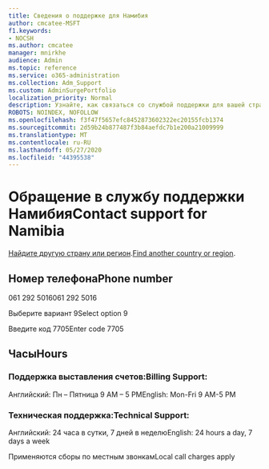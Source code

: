 ```yaml
---
title: Сведения о поддержке для Намибия
author: cmcatee-MSFT
f1.keywords:
- NOCSH
ms.author: cmcatee
manager: mnirkhe
audience: Admin
ms.topic: reference
ms.service: o365-administration
ms.collection: Adm_Support
ms.custom: AdminSurgePortfolio
localization_priority: Normal
description: Узнайте, как связаться со службой поддержки для вашей страны или региона.
ROBOTS: NOINDEX, NOFOLLOW
ms.openlocfilehash: f3f47f5657efc8452873602322ec20155fcb1374
ms.sourcegitcommit: 2d59b24b877487f3b84aefdc7b1e200a21009999
ms.translationtype: MT
ms.contentlocale: ru-RU
ms.lasthandoff: 05/27/2020
ms.locfileid: "44395538"
---
```

# <a name="contact-support-for-namibia"></a><span data-ttu-id="1af3e-103">Обращение в службу поддержки Намибия</span><span class="sxs-lookup"><span data-stu-id="1af3e-103">Contact support for Namibia</span></span>

<span data-ttu-id="1af3e-104">[Найдите другую страну или регион](../contact-support-for-business-products.md).</span><span class="sxs-lookup"><span data-stu-id="1af3e-104">[Find another country or region](../contact-support-for-business-products.md).</span></span>

## <a name="phone-number"></a><span data-ttu-id="1af3e-105">Номер телефона</span><span class="sxs-lookup"><span data-stu-id="1af3e-105">Phone number</span></span>
<span data-ttu-id="1af3e-106">061 292 5016</span><span class="sxs-lookup"><span data-stu-id="1af3e-106">061 292 5016</span></span>

<span data-ttu-id="1af3e-107">Выберите вариант 9</span><span class="sxs-lookup"><span data-stu-id="1af3e-107">Select option 9</span></span>

<span data-ttu-id="1af3e-108">Введите код 7705</span><span class="sxs-lookup"><span data-stu-id="1af3e-108">Enter code 7705</span></span>

## <a name="hours"></a><span data-ttu-id="1af3e-109">Часы</span><span class="sxs-lookup"><span data-stu-id="1af3e-109">Hours</span></span>
### <a name="billing-support"></a><span data-ttu-id="1af3e-110">Поддержка выставления счетов:</span><span class="sxs-lookup"><span data-stu-id="1af3e-110">Billing Support:</span></span>

<span data-ttu-id="1af3e-111">Английский: Пн – Пятница 9 AM – 5 PM</span><span class="sxs-lookup"><span data-stu-id="1af3e-111">English: Mon-Fri 9 AM-5 PM</span></span>

### <a name="technical-support"></a><span data-ttu-id="1af3e-112">Техническая поддержка:</span><span class="sxs-lookup"><span data-stu-id="1af3e-112">Technical Support:</span></span>

<span data-ttu-id="1af3e-113">Английский: 24 часа в сутки, 7 дней в неделю</span><span class="sxs-lookup"><span data-stu-id="1af3e-113">English: 24 hours a day, 7 days a week</span></span>

<span data-ttu-id="1af3e-114">Применяются сборы по местным звонкам</span><span class="sxs-lookup"><span data-stu-id="1af3e-114">Local call charges apply</span></span>
